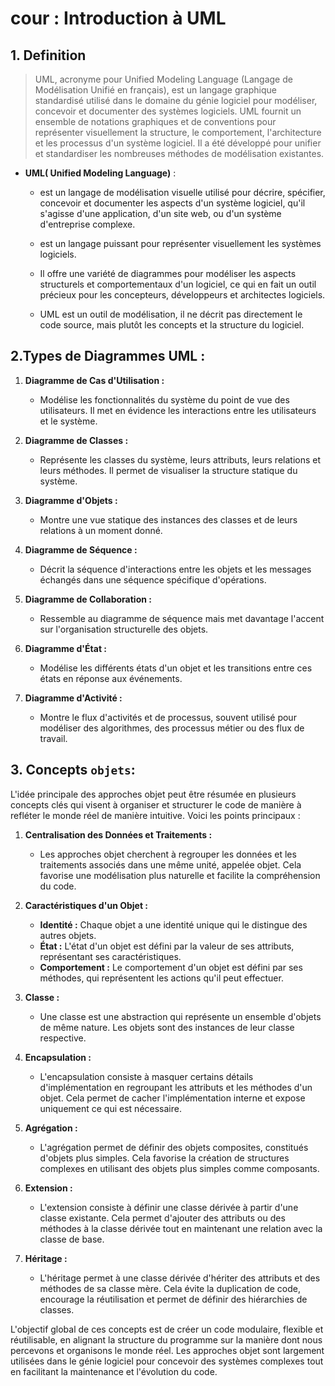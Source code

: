 # cour : **Introduction à UML**

## 1. **Definition**

>UML, acronyme pour Unified Modeling Language (Langage de Modélisation Unifié en français), est un langage graphique standardisé utilisé dans le domaine du génie logiciel pour modéliser, concevoir et documenter des systèmes logiciels. UML fournit un ensemble de notations graphiques et de conventions pour représenter visuellement la structure, le comportement, l'architecture et les processus d'un système logiciel. Il a été développé pour unifier et standardiser les nombreuses méthodes de modélisation existantes.


- **UML( Unified Modeling Language)** :  

    - est un langage de modélisation visuelle utilisé pour décrire, spécifier, concevoir et documenter les aspects d'un système logiciel, qu'il s'agisse d'une application, d'un site web, ou d'un système d'entreprise complexe. 

    - est un langage puissant pour représenter visuellement les systèmes logiciels. 
    
    - Il offre une variété de diagrammes pour modéliser les aspects structurels et comportementaux d'un logiciel, ce qui en fait un outil précieux pour les concepteurs, développeurs et architectes logiciels.

    -  UML est un outil de modélisation, il ne décrit pas directement le code source, mais plutôt les concepts et la structure du logiciel.
 

## 2.Types de Diagrammes UML :

1. **Diagramme de Cas d'Utilisation :** 
    - Modélise les fonctionnalités du système du point de vue des utilisateurs. Il met en évidence les interactions entre les utilisateurs et le système.

2. **Diagramme de Classes :** 
    - Représente les classes du système, leurs attributs, leurs relations et leurs méthodes. Il permet de visualiser la structure statique du système.

3. **Diagramme d'Objets :**
    -  Montre une vue statique des instances des classes et de leurs relations à un moment donné.

4. **Diagramme de Séquence :** 
    - Décrit la séquence d'interactions entre les objets et les messages échangés dans une séquence spécifique d'opérations.

5. **Diagramme de Collaboration :** 
    - Ressemble au diagramme de séquence mais met davantage l'accent sur l'organisation structurelle des objets.

6. **Diagramme d'État :** 
    - Modélise les différents états d'un objet et les transitions entre ces états en réponse aux événements.

7. **Diagramme d'Activité :** 
    - Montre le flux d'activités et de processus, souvent utilisé pour modéliser des algorithmes, des processus métier ou des flux de travail.


## 3. **Concepts ``objets``:**

L'idée principale des approches objet peut être résumée en plusieurs concepts clés qui visent à organiser et structurer le code de manière à refléter le monde réel de manière intuitive. Voici les points principaux :

1. **Centralisation des Données et Traitements :** 
    - Les approches objet cherchent à regrouper les données et les traitements associés dans une même unité, appelée objet. Cela favorise une modélisation plus naturelle et facilite la compréhension du code.

2. **Caractéristiques d'un Objet :**
   - **Identité :** Chaque objet a une identité unique qui le distingue des autres objets.
   - **État :** L'état d'un objet est défini par la valeur de ses attributs, représentant ses caractéristiques.
   - **Comportement :** Le comportement d'un objet est défini par ses méthodes, qui représentent les actions qu'il peut effectuer.

3. **Classe :** 
    - Une classe est une abstraction qui représente un ensemble d'objets de même nature. Les objets sont des instances de leur classe respective.

4. **Encapsulation :** 
    - L'encapsulation consiste à masquer certains détails d'implémentation en regroupant les attributs et les méthodes d'un objet. Cela permet de cacher l'implémentation interne et expose uniquement ce qui est nécessaire.

5. **Agrégation :** 
    - L'agrégation permet de définir des objets composites, constitués d'objets plus simples. Cela favorise la création de structures complexes en utilisant des objets plus simples comme composants.

6. **Extension :** 
    - L'extension consiste à définir une classe dérivée à partir d'une classe existante. Cela permet d'ajouter des attributs ou des méthodes à la classe dérivée tout en maintenant une relation avec la classe de base.

7. **Héritage :** 
    - L'héritage permet à une classe dérivée d'hériter des attributs et des méthodes de sa classe mère. Cela évite la duplication de code, encourage la réutilisation et permet de définir des hiérarchies de classes.

L'objectif global de ces concepts est de créer un code modulaire, flexible et réutilisable, en alignant la structure du programme sur la manière dont nous percevons et organisons le monde réel. Les approches objet sont largement utilisées dans le génie logiciel pour concevoir des systèmes complexes tout en facilitant la maintenance et l'évolution du code.







